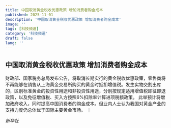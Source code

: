 ```yaml
---
title: 中国取消黄金税收优惠政策 增加消费者购金成本
published: 2025-11-01
description: '中国取消黄金税收优惠政策 增加消费者购金成本'
image: ''
tags: [科技频道]
category: '科技频道'
draft: false
lang: ''
---
```


## 中国取消黄金税收优惠政策 增加消费者购金成本

财政部、国家税务总局发布公告，将取消长期实行的黄金税收优惠政策，零售商将不再能够在销售从上海黄金交易所购买的黄金时抵扣增值税。发生实物交割出库的，区别标准黄金的投资性用途和非投资性用途，分别按规定适用增值税即征即退政策，以及免征增值税、买入方按照6%扣除率计算进项税额政策。
此举预计将增加政府收入，同时提高中国消费者的购金成本。但业内人士认为我国对黄金产业的支持力度仍总体优于国际主要黄金市场。
｜

*新华社*
